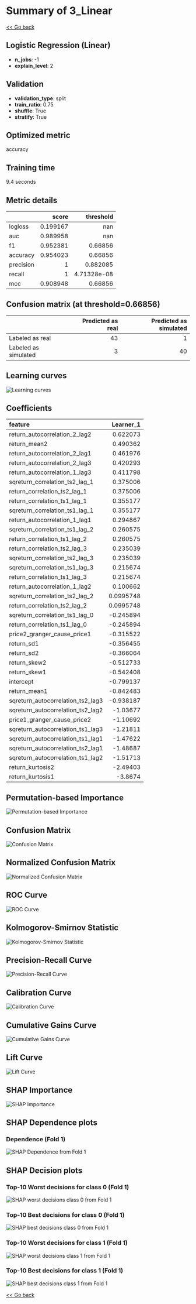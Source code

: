 # Summary of 3_Linear

[<< Go back](../README.md)


## Logistic Regression (Linear)
- **n_jobs**: -1
- **explain_level**: 2

## Validation
 - **validation_type**: split
 - **train_ratio**: 0.75
 - **shuffle**: True
 - **stratify**: True

## Optimized metric
accuracy

## Training time

9.4 seconds

## Metric details
|           |    score |     threshold |
|:----------|---------:|--------------:|
| logloss   | 0.199167 | nan           |
| auc       | 0.989958 | nan           |
| f1        | 0.952381 |   0.66856     |
| accuracy  | 0.954023 |   0.66856     |
| precision | 1        |   0.882085    |
| recall    | 1        |   4.71328e-08 |
| mcc       | 0.908948 |   0.66856     |


## Confusion matrix (at threshold=0.66856)
|                      |   Predicted as real |   Predicted as simulated |
|:---------------------|--------------------:|-------------------------:|
| Labeled as real      |                  43 |                        1 |
| Labeled as simulated |                   3 |                       40 |

## Learning curves
![Learning curves](learning_curves.png)

## Coefficients
| feature                           |   Learner_1 |
|:----------------------------------|------------:|
| return_autocorrelation_2_lag2     |   0.622073  |
| return_mean2                      |   0.490362  |
| return_autocorrelation_2_lag1     |   0.461976  |
| return_autocorrelation_2_lag3     |   0.420293  |
| return_autocorrelation_1_lag3     |   0.411798  |
| sqreturn_correlation_ts2_lag_1    |   0.375006  |
| return_correlation_ts2_lag_1      |   0.375006  |
| return_correlation_ts1_lag_1      |   0.355177  |
| sqreturn_correlation_ts1_lag_1    |   0.355177  |
| return_autocorrelation_1_lag1     |   0.294867  |
| sqreturn_correlation_ts1_lag_2    |   0.260575  |
| return_correlation_ts1_lag_2      |   0.260575  |
| return_correlation_ts2_lag_3      |   0.235039  |
| sqreturn_correlation_ts2_lag_3    |   0.235039  |
| sqreturn_correlation_ts1_lag_3    |   0.215674  |
| return_correlation_ts1_lag_3      |   0.215674  |
| return_autocorrelation_1_lag2     |   0.100662  |
| sqreturn_correlation_ts2_lag_2    |   0.0995748 |
| return_correlation_ts2_lag_2      |   0.0995748 |
| sqreturn_correlation_ts1_lag_0    |  -0.245894  |
| return_correlation_ts1_lag_0      |  -0.245894  |
| price2_granger_cause_price1       |  -0.315522  |
| return_sd1                        |  -0.356455  |
| return_sd2                        |  -0.366064  |
| return_skew2                      |  -0.512733  |
| return_skew1                      |  -0.542408  |
| intercept                         |  -0.799137  |
| return_mean1                      |  -0.842483  |
| sqreturn_autocorrelation_ts2_lag3 |  -0.938187  |
| sqreturn_autocorrelation_ts2_lag2 |  -1.03677   |
| price1_granger_cause_price2       |  -1.10692   |
| sqreturn_autocorrelation_ts1_lag3 |  -1.21811   |
| sqreturn_autocorrelation_ts1_lag1 |  -1.47622   |
| sqreturn_autocorrelation_ts2_lag1 |  -1.48687   |
| sqreturn_autocorrelation_ts1_lag2 |  -1.51713   |
| return_kurtosis2                  |  -2.49403   |
| return_kurtosis1                  |  -3.8674    |


## Permutation-based Importance
![Permutation-based Importance](permutation_importance.png)
## Confusion Matrix

![Confusion Matrix](confusion_matrix.png)


## Normalized Confusion Matrix

![Normalized Confusion Matrix](confusion_matrix_normalized.png)


## ROC Curve

![ROC Curve](roc_curve.png)


## Kolmogorov-Smirnov Statistic

![Kolmogorov-Smirnov Statistic](ks_statistic.png)


## Precision-Recall Curve

![Precision-Recall Curve](precision_recall_curve.png)


## Calibration Curve

![Calibration Curve](calibration_curve_curve.png)


## Cumulative Gains Curve

![Cumulative Gains Curve](cumulative_gains_curve.png)


## Lift Curve

![Lift Curve](lift_curve.png)



## SHAP Importance
![SHAP Importance](shap_importance.png)

## SHAP Dependence plots

### Dependence (Fold 1)
![SHAP Dependence from Fold 1](learner_fold_0_shap_dependence.png)

## SHAP Decision plots

### Top-10 Worst decisions for class 0 (Fold 1)
![SHAP worst decisions class 0 from Fold 1](learner_fold_0_shap_class_0_worst_decisions.png)
### Top-10 Best decisions for class 0 (Fold 1)
![SHAP best decisions class 0 from Fold 1](learner_fold_0_shap_class_0_best_decisions.png)
### Top-10 Worst decisions for class 1 (Fold 1)
![SHAP worst decisions class 1 from Fold 1](learner_fold_0_shap_class_1_worst_decisions.png)
### Top-10 Best decisions for class 1 (Fold 1)
![SHAP best decisions class 1 from Fold 1](learner_fold_0_shap_class_1_best_decisions.png)

[<< Go back](../README.md)
